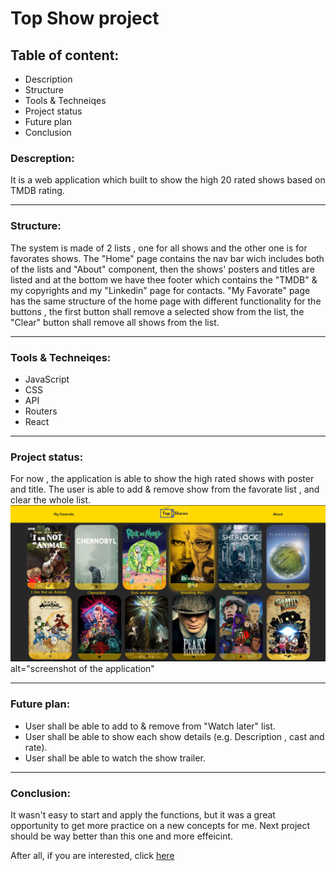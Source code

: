 # Top Show project

## Table of content:
- Description
- Structure
- Tools & Techneiqes 
- Project status
- Future plan
- Conclusion

### Descreption:
It is a web application which built to show the high 20 rated shows based on TMDB rating.

-----------------------------------------------------------------

### Structure:
The system is made of 2 lists , one for all shows and the other one is for favorates shows.
The "Home" page contains the nav bar wich includes both of the lists and "About" component, then the shows' posters and titles are listed and at the bottom we have thee footer which contains the "TMDB" & my copyrights and my "Linkedin" page for contacts.
"My Favorate" page has the same structure of the home page with different functionality for the buttons , the first button shall remove a selected show from the list, the "Clear" button shall remove all shows from the list.

----------------------------------------------------------------

### Tools & Techneiqes:
- JavaScript
- CSS
- API
- Routers
- React

----------------------------------------------------------------

### Project status:
For now , the application is able to show the high rated shows with poster and title. The user is able to add & remove show from the favorate list , and clear the whole list.
 ![project](./src/images/project.png) alt="screenshot of the application"

----------------------------------------------------------------

### Future plan:
- User shall be able to add to & remove from "Watch later" list.
- User shall be able to show each show details (e.g. Description , cast and rate).
- User shall be able to watch the show trailer.

----------------------------------------------------------------

### Conclusion:
It wasn't easy to start and apply the functions, but it was a great opportunity to get more practice on a new concepts for me. Next project should be way better than this one and more effeicint.

After all, if you are interested, click <a href="https://fahadaldawish.github.io/top-shows/">here</a>
